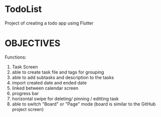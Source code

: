 # TodoList
Project of creating a todo app using Flutter

# OBJECTIVES <br>
Functions: 
1. Task Screen
  1. able to create task file and tags for grouping
  2. able to add subtasks and description to the tasks
  3. import created date and ended date
  4. linked between calendar screen 
  5. progress bar
  6. horizontal swipe for deleting/ pinning / editting task
  7. able to switch "Board" or "Page" mode (board is similar to the GitHub project screen)
